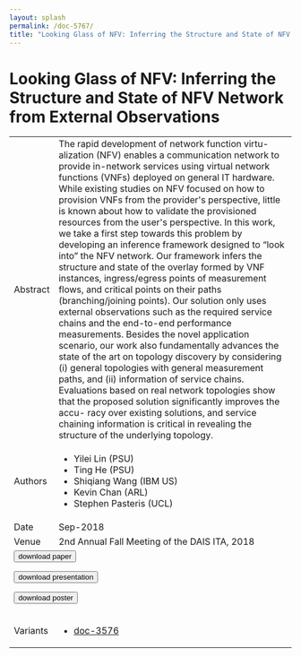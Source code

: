 ```yaml
---
layout: splash
permalink: /doc-5767/
title: "Looking Glass of NFV: Inferring the Structure and State of NFV Network from External Observations"
---
```


# Looking Glass of NFV: Inferring the Structure and State of NFV Network from External Observations

<table>
    <tbody>
    <tr>
        <td>Abstract</td>
        <td>The rapid development of network function virtu- alization (NFV) enables a communication network to provide in-network services using virtual network functions (VNFs) deployed on general IT hardware. While existing studies on NFV focused on how to provision VNFs from the provider's perspective, little is known about how to validate the provisioned resources from the user's perspective. In this work, we take a first step towards this problem by developing an inference framework designed to “look into” the NFV network. Our framework infers the structure and state of the overlay formed by VNF instances, ingress/egress points of measurement flows, and critical points on their paths (branching/joining points). Our solution only uses external observations such as the required service chains and the end-to-end performance measurements. Besides the novel application scenario, our work also fundamentally advances the state of the art on topology discovery by considering (i) general topologies with general measurement paths, and (ii) information of service chains. Evaluations based on real network topologies show that the proposed solution significantly improves the accu- racy over existing solutions, and service chaining information is critical in revealing the structure of the underlying topology.</td>
    </tr>
    <tr>
        <td>Authors</td>
        <td>
            <ul>
                <li>Yilei Lin (PSU)</li>
                <li>Ting He (PSU)</li>
                <li>Shiqiang Wang (IBM US)</li>
                <li>Kevin Chan (ARL)</li>
                <li>Stephen Pasteris (UCL)</li>
            </ul>
        </td>
    </tr>
    <tr>
        <td>Date</td>
        <td>Sep-2018</td>
    </tr>
    <tr>
        <td>Venue</td>
        <td>2nd Annual Fall Meeting of the DAIS ITA, 2018</td>
    </tr>
        <tr>
            <td colspan="2">
                <form method="get" action="https://dais-ita.org/sites/default/files/2502.pdf">
                    <button type="submit">download paper</button>
                </form>
                <form method="get" action="https://dais-ita.org/sites/default/files/2502_slides.pdf">
                    <button type="submit">download presentation</button>
                </form>
                <form method="get" action="https://dais-ita.org/sites/default/files/2502_poster.pdf">
                    <button type="submit">download poster</button>
                </form>
            </td>
        </tr>
        <tr>
            <td>Variants</td>
            <td>
                <ul>
                    <li><a href="\doc-3576\">doc-3576</a></li>
                </ul>
            </td>
        </tr>
    </tbody>
</table>
